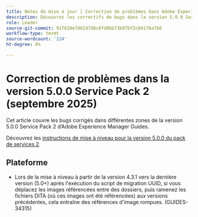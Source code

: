 ```yaml
---
title: Notes de mise à jour | Correction de problèmes dans Adobe Experience Manager Guides 5.0.0 Service Pack 2
description: Découvrez les correctifs de bugs dans la version 5.0.0 Service Pack 2 d’Adobe Experience Manager Guides
role: Leader
source-git-commit: 91f820e7d82d7d0c0fd8bb73b97bf2c04176a7b6
workflow-type: tm+mt
source-wordcount: '124'
ht-degree: 0%

---
```


# Correction de problèmes dans la version 5.0.0 Service Pack 2 (septembre 2025)


Cet article couvre les bugs corrigés dans différentes zones de la version 5.0.0 Service Pack 2 d’Adobe Experience Manager Guides.

Découvrez les [instructions de mise à niveau pour la version 5.0.0 du pack de services 2](upgrade-instructions-5-0-0-sp2.md).

## Plateforme

- Lors de la mise à niveau à partir de la version 4.3.1 vers la dernière version (5.0+) après l&#39;exécution du script de migration UUID, si vous déplacez les images référencées entre des dossiers, puis ramenez les fichiers DITA (où ces images ont été référencées) aux versions précédentes, cela entraîne des références d&#39;image rompues. (GUIDES-34315)